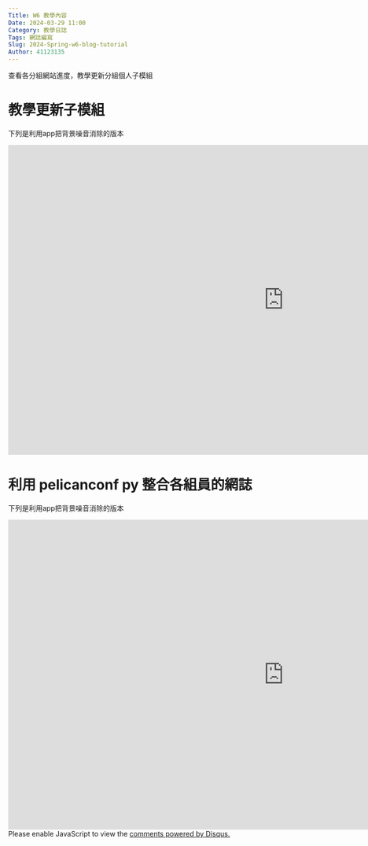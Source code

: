 ```yaml
---
Title: W6 教學內容
Date: 2024-03-29 11:00
Category: 教學日誌
Tags: 網誌編寫
Slug: 2024-Spring-w6-blog-tutorial
Author: 41123135
---
```


查看各分組網站進度，教學更新分組個人子模組

<!-- PELICAN_END_SUMMARY -->

# 教學更新子模組

下列是利用app把背景噪音消除的版本

<iframe width="1120" height="630" src="https://www.youtube.com/embed/tE5MZzl_7P8?si=UPu49CicBHHnR63Z" title="YouTube video player" frameborder="0" allow="accelerometer; autoplay; clipboard-write; encrypted-media; gyroscope; picture-in-picture; web-share" referrerpolicy="strict-origin-when-cross-origin" allowfullscreen></iframe>

# 利用 pelicanconf py 整合各組員的網誌

下列是利用app把背景噪音消除的版本

<iframe width="1120" height="630" src="https://www.youtube.com/embed/-xuR2hL4zIw?si=_kWq_75U4pSHthe7" title="YouTube video player" frameborder="0" allow="accelerometer; autoplay; clipboard-write; encrypted-media; gyroscope; picture-in-picture; web-share" referrerpolicy="strict-origin-when-cross-origin" allowfullscreen></iframe>


<div id="disqus_thread"></div>
<script>
/**
    *  RECOMMENDED CONFIGURATION VARIABLES: EDIT AND UNCOMMENT THE SECTION BELOW TO INSERT DYNAMIC VALUES FROM YOUR PLATFORM OR CMS.
    *  LEARN WHY DEFINING THESE VARIABLES IS IMPORTANT: https://disqus.com/admin/universalcode/#configuration-variables    */
    /*
    var disqus_config = function () {
    this.page.url = PAGE_URL;  // Replace PAGE_URL with your page's canonical URL variable
    this.page.identifier = PAGE_IDENTIFIER; // Replace PAGE_IDENTIFIER with your page's unique identifier variable
    };
    */
    (function() { // DON'T EDIT BELOW THIS LINE
    var d = document, s = d.createElement('script');
    s.src = 'https://https-mde-tw-eng.disqus.com/embed.js';
    s.setAttribute('data-timestamp', +new Date());
    (d.head || d.body).appendChild(s);
    })();
</script>
<noscript>Please enable JavaScript to view the <a href="https://disqus.com/?ref_noscript">comments powered by Disqus.</a></noscript>